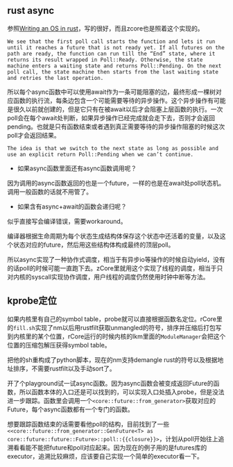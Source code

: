 ## rust async
参照[Writing an OS in rust](https://os.phil-opp.com/async-await/#futures-in-rust)，写的很好，而且zcore也是照着这个实现的。

`We see that the first poll call starts the function and lets it run until it reaches a future that is not ready yet. If all futures on the path are ready, the function can run till the “End” state, where it returns its result wrapped in Poll::Ready. Otherwise, the state machine enters a waiting state and returns Poll::Pending. On the next poll call, the state machine then starts from the last waiting state and retries the last operation.`

所以每个async函数中可以使用await作为一条可能阻塞的边，最终形成一棵树对应函数的执行流，每条边包含一个可能需要等待的异步操作。这个异步操作有可能是很久以前就创建的，但是它只有在被await以后才会阻塞上层函数的执行。一次poll会在每个await处判断，如果异步操作已经完成就会走下去，否则才会返回pending。也就是只有函数结束或者遇到真正需要等待的异步操作阻塞的时候这次poll才会返回结果。

`The idea is that we switch to the next state as long as possible and use an explicit return Poll::Pending when we can’t continue.`

* 如果async函数里面还有async函数调用呢？

因为调用的async函数返回的也是一个future，一样的也是在await处poll状态机。调用一般函数的话就不用管了。

* 如果含有async+await的函数会递归呢？

似乎直接写会编译错误，需要workaround。

编译器根据生命周期为每个状态生成结构体保存这个状态中还活着的变量，以及这个状态对应的future，然后用这些结构体构成最终的顶层poll。

所以async实现了一种协作式调度，相当于有异步io等操作的时候自动yield，没有的话poll的时候可能一直跑下去。zCore里就用这个实现了线程的调度，相当于只对内核的syscall实现协作调度，用户线程的调度仍然使用时钟中断等方法。

## kprobe定位
如果内核里有自己的symbol table，probe就可以直接根据函数名定位。rCore里的`fill.sh`实现了nm以后用rustfilt获取unmangled的符号，排序并压缩后打包写到内核里的某个位置，rCore运行的时候内核的lkm里面的`ModuleManager`会把这个位置的压缩包解压获得symbol table。

把他的sh重构成了python脚本，现在的nm支持demangle rust的符号以及根据地址排序，不需要rustfilt以及手动sort了。

开了个playground试一试async函数。因为async函数会被变成返回Future的函数，所以函数本体的入口还是可以找到的，可以实现入口处插入probe，但是没法进一步跟踪。函数里会调用一个`<core::future::from_generator>`获取对应的Future，每个async函数都有一个专门的函数。

想要跟踪函数结束的话需要看他poll的结构，目前找到了一些`<<core::future::from_generator::GenFuture<T> as core::future::future::Future>::poll::{{closure}}>`，计划从poll开始往上追溯看看能不能把future和poll对应起来。因为现在的例子用的是futures库的executor，追溯比较麻烦，应该要自己实现一个简单的executor看一下。